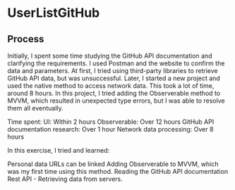# UserListGitHub

## Process
Initially, I spent some time studying the GitHub API documentation and clarifying the requirements. 
I used Postman and the website to confirm the data and parameters. At first, 
I tried using third-party libraries to retrieve GitHub API data, but was unsuccessful. 
Later, I started a new project and used the native method to access network data. 
This took a lot of time, around 8 hours. In this project, I tried adding the Observerable method to MVVM, 
which resulted in unexpected type errors, but I was able to resolve them all eventually.

Time spent:
UI: Within 2 hours
Observerable: Over 12 hours
GitHub API documentation research: Over 1 hour
Network data processing: Over 8 hours

In this exercise, I tried and learned:

Personal data URLs can be linked
Adding Observerable to MVVM, which was my first time using this method.
Reading the GitHub API documentation
Rest API - Retrieving data from servers.

